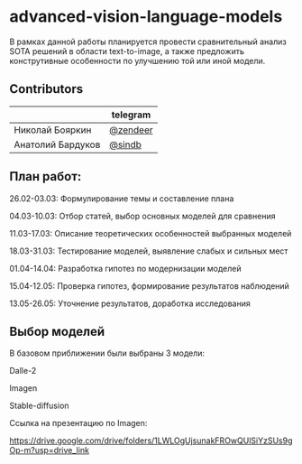 # advanced-vision-language-models

В рамках данной работы планируется провести сравнительный анализ SOTA решений в области text-to-image, а также предложить конструтивные особенности по улучшению той или иной модели. 

## Contributors
|| telegram |
| ------ | ------ |
| Николай Бояркин| [@zendeer](https://t.me/zendeer) |
| Анатолий Бардуков | [@sindb](https://t.me/sindb) |

## План работ:

26.02-03.03: Формулирование темы и составление плана

04.03-10.03: Отбор статей, выбор основных моделей для сравнения 

11.03-17.03: Описание теоретических особенностей выбранных моделей

18.03-31.03: Тестирование моделей, выявление слабых и сильных мест

01.04-14.04: Разработка гипотез по модернизации моделей

15.04-12.05: Проверка гипотез, формирование результатов наблюдений

13.05-26.05: Уточнение результатов, доработка исследования 


## Выбор моделей

В базовом приближении были выбраны 3 модели:

Dalle-2

Imagen 

Stable-diffusion

Ссылка на презентацию по Imagen:

https://drive.google.com/drive/folders/1LWLOgUjsunakFROwQUlSiYzSUs9gOp-m?usp=drive_link

